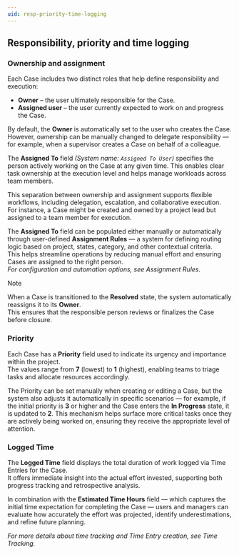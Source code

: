 ```yaml
---
uid: resp-priority-time-logging
---
```


## Responsibility, priority and time logging

### Ownership and assignment

Each Case includes two distinct roles that help define responsibility and execution:

- **Owner** – the user ultimately responsible for the Case.  
- **Assigned user** – the user currently expected to work on and progress the Case.

By default, the **Owner** is automatically set to the user who creates the Case. However, ownership can be manually changed to delegate responsibility — for example, when a supervisor creates a Case on behalf of a colleague.

The **Assigned To** field *(System name: `Assigned To User`)* specifies the person actively working on the Case at any given time. This enables clear task ownership at the execution level and helps manage workloads across team members.

This separation between ownership and assignment supports flexible workflows, including delegation, escalation, and collaborative execution.  
For instance, a Case might be created and owned by a project lead but assigned to a team member for execution.

The **Assigned To** field can be populated either manually or automatically through user-defined **Assignment Rules** — a system for defining routing logic based on project, states, category, and other contextual criteria.  
This helps streamline operations by reducing manual effort and ensuring Cases are assigned to the right person.  
*For configuration and automation options, see Assignment Rules.*

> [!Note]
> When a Case is transitioned to the **Resolved** state, the system automatically reassigns it to its **Owner**.  
> This ensures that the responsible person reviews or finalizes the Case before closure.


### Priority

Each Case has a **Priority** field used to indicate its urgency and importance within the project.  
The values range from **7** (lowest) to **1** (highest), enabling teams to triage tasks and allocate resources accordingly.

The Priority can be set manually when creating or editing a Case, but the system also adjusts it automatically in specific scenarios — for example, if the initial priority is **3** or higher and the Case enters the **In Progress** state, it is updated to **2**.
This mechanism helps surface more critical tasks once they are actively being worked on, ensuring they receive the appropriate level of attention.


### Logged Time

The **Logged Time** field displays the total duration of work logged via Time Entries for the Case.  
It offers immediate insight into the actual effort invested, supporting both progress tracking and retrospective analysis.

In combination with the **Estimated Time Hours** field — which captures the initial time expectation for completing the Case — users and managers can evaluate how accurately the effort was projected, identify underestimations, and refine future planning.

*For more details about time tracking and Time Entry creation, see Time Tracking.*
